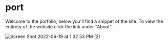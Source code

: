 # port

Welcome to the porfolio, below you'll find a snippet of the site. To view the entirety of the website click the link under "About".

![Screen Shot 2022-06-19 at 1 32 53 PM (2)](https://user-images.githubusercontent.com/71223784/174497452-d57a4b23-2ecc-46e0-8e3a-162e530b25bf.png)
